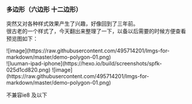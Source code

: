 
### 多边形（六边形 十二边形）
<p>
突然又对各种样式效果产生了兴趣，好像回到了三年前。<br>
很古老的一个样式了，今天翻出来整理了一下，以备以后需要的时候方便查看<br>
预览图如下：
</p>
![image](https://raw.githubusercontent.com/495714201/Imgs-for-markdown/master/demo-polygon-01.png)
<br>
![luuman-ipad-iphone](https://hexo.io/build/screenshots/spfk-025d1cd820.png)
![image](https://raw.githubusercontent.com/495714201/Imgs-for-markdown/master/demo-polygon-01.png)
<p>
不兼容ie8 及以下
</p>
